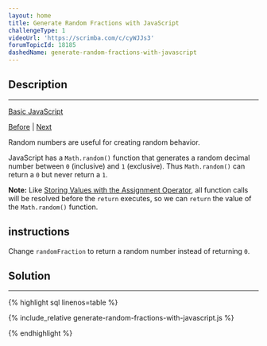 ```yaml
---
layout: home
title: Generate Random Fractions with JavaScript
challengeType: 1
videoUrl: 'https://scrimba.com/c/cyWJJs3'
forumTopicId: 18185
dashedName: generate-random-fractions-with-javascript
---
```


<div class="row">
<div class="columnStmt" markdown="1">

## Description
------

[Basic JavaScript](./README.md) 

[Before](./profile-lookup.md)  | [Next](./generate-random-whole-numbers-with-javascript.md) 

Random numbers are useful for creating random behavior.

JavaScript has a `Math.random()` function that generates a random decimal number between `0` (inclusive) and `1` (exclusive). Thus `Math.random()` can return a `0` but never return a `1`.

**Note:** Like [Storing Values with the Assignment Operator](/learn/javascript-algorithms-and-data-structures/basic-javascript/storing-values-with-the-assignment-operator), all function calls will be resolved before the `return` executes, so we can `return` the value of the `Math.random()` function.

##  instructions 

Change `randomFraction` to return a random number instead of returning `0`.

</div>
<div class="columnSol" markdown="1">

## Solution
------

{% highlight sql linenos=table %}

{% include_relative generate-random-fractions-with-javascript.js %}

{% endhighlight %}

</div>
</div>

